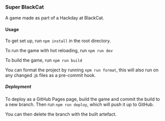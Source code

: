 ### Super BlackCat

A game made as part of a Hackday at BlackCat.

#### Usage

To get set up, run `npm install` in the root directory.

To run the game with hot reloading, run `npm run dev`

To build the game, run `npm run build`

You can format the project by running `npm run format`, this will also run on any changed .js files as a pre-commit hook.

##### Deployment

To deploy as a GitHub Pages page, build the game and commit the build to a new branch. Then run `npm run deploy`, which will push it up to GitHub.

You can then delete the branch with the built artefact.
